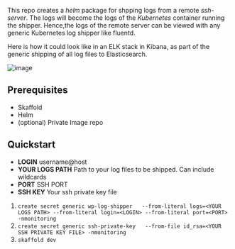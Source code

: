 This repo creates a *helm* package for shpping logs from a remote *ssh-server*. The logs will become the logs of the *Kubernetes* container running the shipper. Hence,the logs of the remote server can be viewed with any generic Kubernetes log shipper like fluentd. 

Here is how it could look like in an ELK stack in Kibana, as part of the generic shipping of all log files to Elasticsearch.

![image](https://user-images.githubusercontent.com/73740780/112063353-91d9f100-8b61-11eb-8f31-68e485288c3d.png)




## Prerequisites
- Skaffold 
- Helm
- (optional) Private Image repo 


## Quickstart

- **LOGIN** username@host
- **YOUR LOGS PATH** Path to your log files to be shipped. Can include wildcards
- **PORT** SSH PORT 
- **SSH KEY** Your ssh private key file

1. `create secret generic wp-log-shipper   --from-literal logs=<YOUR LOGS PATH> --from-literal login=<LOGIN> --from-literal port=<PORT> -nmonitoring`
2. `create secret generic ssh-private-key   --from-file id_rsa=<YOUR SSH PRIVATE KEY FILE> -nmonitoring`
3. `skaffold dev`
